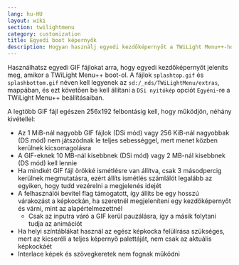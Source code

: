 ```yaml
---
lang: hu-HU
layout: wiki
section: twilightmenu
category: customization
title: Egyedi boot képernyők
description: Hogyan használj egyedi kezdőképernyőt a TWiLight Menu++-hoz
---
```


Használhatsz egyedi GIF fájlokat arra, hogy egyedi kezdőképernyőt jeleníts meg, amikor a TWiLight Menu++ boot-ol. A fájlok `splashtop.gif` és `splashbottom.gif` néven kell legyenek az `sd:/_nds/TWiLightMenu/extras`, mappában, és ezt követően be kell állítani a `DSi nyitókép` opciót `Egyéni`-re a TWiLight Menu++ beállításaiban.

A legtöbb GIF fájl egészen 256x192 felbontásig kell, hogy működjön, néhány kivétellel:
- Az 1 MiB-nál nagyobb GIF fájlok (DSi mód) vagy 256 KiB-nál nagyobbak (DS mód) nem játszódnak le teljes sebességgel, mert menet közben kerülnek kicsomagolásra
- A GIF-eknek 10 MB-nál kisebbnek (DSi mód) vagy 2 MB-nál kisebbnek (DS mód) kell lennie
- Ha mindkét GIF fájl örökké ismétlésre van állítva, csak 3 másodpercig kerülnek megmutatásra, ezért állíts ismétlés számlálót legalább az egyiken, hogy tudd vezérelni a megjelenés idejét
- A felhasználói bevitel flag támogatott, így állíts be egy hosszú várakozást a képkockán, ha szeretnél megjeleníteni egy kezdőképernyőt és várni, mint az alapértelmezettnél
    - Csak az inputra váró a GIF kerül pauzálásra, így a másik folytani tudja az animációt
- Ha helyi színtáblákat használ az egész képkocka felülírása szükséges, mert az kicseréli a teljes képernyő palettáját, nem csak az aktuális képkockáét
- Interlace képek és szövegkeretek nem fognak működni
